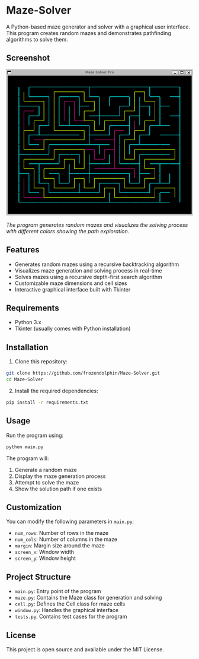 # Maze-Solver

A Python-based maze generator and solver with a graphical user interface. This program creates random mazes and demonstrates pathfinding algorithms to solve them.

## Screenshot

![Maze Solver Pro Screenshot](image.png)

*The program generates random mazes and visualizes the solving process with different colors showing the path exploration.*

## Features

- Generates random mazes using a recursive backtracking algorithm
- Visualizes maze generation and solving process in real-time
- Solves mazes using a recursive depth-first search algorithm
- Customizable maze dimensions and cell sizes
- Interactive graphical interface built with Tkinter

## Requirements

- Python 3.x
- Tkinter (usually comes with Python installation)

## Installation

1. Clone this repository:
```bash
git clone https://github.com/frozendolphin/Maze-Solver.git
cd Maze-Solver
```

2. Install the required dependencies:
```bash
pip install -r requirements.txt
```

## Usage

Run the program using:
```bash
python main.py
```

The program will:
1. Generate a random maze
2. Display the maze generation process
3. Attempt to solve the maze
4. Show the solution path if one exists

## Customization

You can modify the following parameters in `main.py`:
- `num_rows`: Number of rows in the maze
- `num_cols`: Number of columns in the maze
- `margin`: Margin size around the maze
- `screen_x`: Window width
- `screen_y`: Window height

## Project Structure

- `main.py`: Entry point of the program
- `maze.py`: Contains the Maze class for generation and solving
- `cell.py`: Defines the Cell class for maze cells
- `window.py`: Handles the graphical interface
- `tests.py`: Contains test cases for the program

## License

This project is open source and available under the MIT License.
